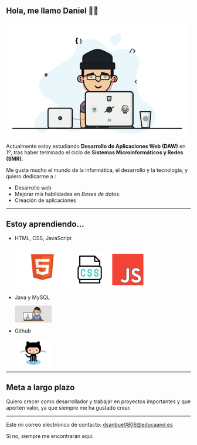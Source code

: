 ## Hola, me llamo Daniel 🫡🖖

<p align="left" style="display: flex; align-items: center;">
  <img src="./develop.gif" width="500" style="margin-right: 15px;">
  <span style="font-size: 2em;">

Actualmente estoy estudiando **Desarrollo de Aplicaciones Web (DAW)** en 1º,
tras haber terminado el ciclo de **Sistemas Microinformáticos y Redes (SMR)**.

Me gusta mucho el mundo de la informática, el desarrollo y la tecnología, y quiero dedicarme a :

- Desarrollo web
- Mejorar mis habilidades en *Bases de datos*.
- Creación de aplicaciones
  
---

## Estoy aprendiendo...

- HTML, CSS, JavaScript
  <p align="left">
  <img src="./html.gif" width="150"/>
  <img src="./css.gif" width="100"/>
  <img src="./js.gif" width="100"/>
</p>

  
- Java y MySQL
  <p align="left" style="display: flex; align-items: center;">
  <img src="./java.gif" width="100" style="margin-right: 15px;">
  <span style="font-size: 2em;">
  
- Github
  <p align="left" style="display: flex; align-items: center;">
  <img src="./octocat.gif" width="100" style="margin-right: 15px;">
  <span style="font-size: 2em;">

---

## Meta a largo plazo

Quiero crecer como desarrollador y trabajar en proyectos importantes y que aporten valor, ya que siempre me ha gustado crear.


---

Este mi correo electrónico de contacto: dsanbue0806@educaand.es

Si no, siempre me encontrarán aquí.
